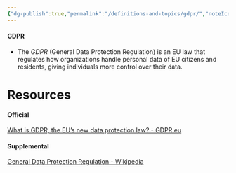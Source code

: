 ```yaml
---
{"dg-publish":true,"permalink":"/definitions-and-topics/gdpr/","noteIcon":""}
---
```


#### GDPR
- The *GDPR* (General Data Protection Regulation) is an EU law that regulates how organizations handle personal data of EU citizens and residents, giving individuals more control over their data.

# Resources

#### Official
[What is GDPR, the EU’s new data protection law? - GDPR.eu](https://gdpr.eu/what-is-gdpr/)
#### Supplemental
[General Data Protection Regulation - Wikipedia](https://en.wikipedia.org/wiki/General_Data_Protection_Regulation)